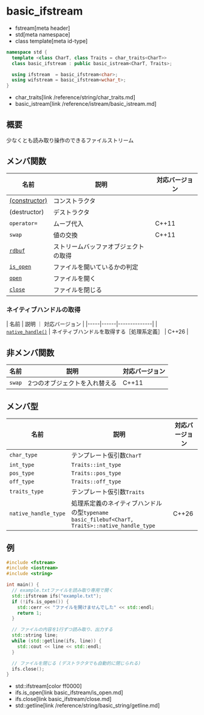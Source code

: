# basic_ifstream
* fstream[meta header]
* std[meta namespace]
* class template[meta id-type]

```cpp
namespace std {
  template <class CharT, class Traits = char_traits<CharT>>
  class basic_ifstream : public basic_istream<CharT, Traits>;

  using ifstream  = basic_ifstream<char>;
  using wifstream = basic_ifstream<wchar_t>;
}
```
* char_traits[link /reference/string/char_traits.md]
* basic_istream[link /reference/istream/basic_istream.md]

## 概要

少なくとも読み取り操作のできるファイルストリーム

## メンバ関数

| 名前                                             | 説明                                 | 対応バージョン |
|--------------------------------------------------|--------------------------------------|----------------|
| [(constructor)](basic_ifstream/op_constructor.md) | コンストラクタ                       | |
| (destructor)                                     | デストラクタ                         | |
| `operator=`                                      | ムーブ代入                           | C++11 |
| `swap`                                           | 値の交換                             | C++11 |
| [`rdbuf`](basic_ifstream/rdbuf.md)                | ストリームバッファオブジェクトの取得 | |
| [`is_open`](basic_ifstream/is_open.md)            | ファイルを開いているかの判定         | |
| [`open`](basic_ifstream/open.md)                  | ファイルを開く                       | |
| [`close`](basic_ifstream/close.md)                | ファイルを閉じる                     | |


### ネイティブハンドルの取得

| 名前 | 説明 ｜ 対応バージョン |
|-----|------|--------------|
| [`native_handle()`](basic_ifstream/native_handle.md) | ネイティブハンドルを取得する［処理系定義］ | C++26 |


## 非メンバ関数

| 名前   | 説明                          | 対応バージョン |
|--------|-------------------------------|----------------|
| `swap` | 2つのオブジェクトを入れ替える | C++11 |


## メンバ型

| 名前             | 説明                          | 対応バージョン |
|------------------|-------------------------------|----------------|
| `char_type`      | テンプレート仮引数`CharT`     | |
| `int_type`       | `Traits::int_type`            | |
| `pos_type`       | `Traits::pos_type`            | |
| `off_type`       | `Traits::off_type`            | |
| `traits_type`    | テンプレート仮引数`Traits`    | |
| `native_handle_type` | 処理系定義のネイティブハンドルの型`typename basic_filebuf<CharT, Traits>::native_handle_type` | C++26 |


## 例
```cpp example
#include <fstream>
#include <iostream>
#include <string>

int main() {
  // example.txtファイルを読み取り専用で開く
  std::ifstream ifs("example.txt");
  if (!ifs.is_open()) {
    std::cerr << "ファイルを開けませんでした" << std::endl;
    return 1;
  }

  // ファイルの内容を1行ずつ読み取り、出力する
  std::string line;
  while (std::getline(ifs, line)) {
    std::cout << line << std::endl;
  }

  // ファイルを閉じる (デストラクタでも自動的に閉じられる)
  ifs.close();
}
```
* std::ifstream[color ff0000]
* ifs.is_open[link basic_ifstream/is_open.md]
* ifs.close[link basic_ifstream/close.md]
* std::getline[link /reference/string/basic_string/getline.md]


